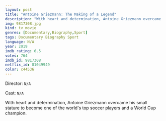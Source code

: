 ```yaml
---
layout: post
title: "Antoine Griezmann: The Making of a Legend"
description: "With heart and determination, Antoine Griezmann overcame his small stature to become one of the world's top soccer players and a World Cup champion..."
img: 9817308.jpg
kind: tv movie
genres: [Documentary,Biography,Sport]
tags: Documentary Biography Sport 
language: N/A
year: 2019
imdb_rating: 6.5
votes: 764
imdb_id: 9817308
netflix_id: 81049949
color: c44536
---
```

Director: `N/A`  

Cast: `N/A` 

With heart and determination, Antoine Griezmann overcame his small stature to become one of the world's top soccer players and a World Cup champion.